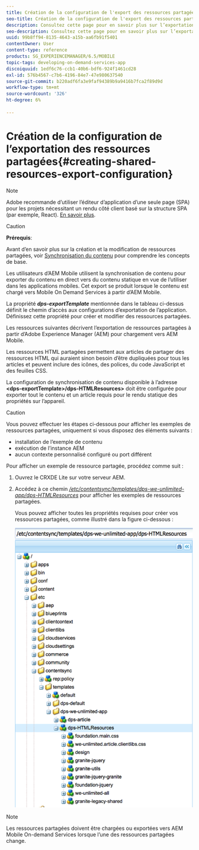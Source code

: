 ```yaml
---
title: Création de la configuration de l'export des ressources partagées
seo-title: Création de la configuration de l'export des ressources partagées
description: Consultez cette page pour en savoir plus sur l’exportation de ressources partagées à partir d’Adobe Experience Manager (AEM) en vue de leur chargement vers AEM Mobile.
seo-description: Consultez cette page pour en savoir plus sur l’exportation de ressources partagées à partir d’Adobe Experience Manager (AEM) en vue de leur chargement vers AEM Mobile.
uuid: 99b8ff94-8135-4643-a15b-aa6fb91f5401
contentOwner: User
content-type: reference
products: SG_EXPERIENCEMANAGER/6.5/MOBILE
topic-tags: developing-on-demand-services-app
discoiquuid: 1edf6c76-ccb1-40b6-bdf6-924f1461cd28
exl-id: 576b4567-c7b6-4196-84e7-47e980637540
source-git-commit: b220adf6fa3e9faf94389b9a9416b7fca2f89d9d
workflow-type: tm+mt
source-wordcount: '326'
ht-degree: 6%

---
```


# Création de la configuration de l’exportation des ressources partagées{#creating-shared-resources-export-configuration}

>[!NOTE]
>
>Adobe recommande d’utiliser l’éditeur d’application d’une seule page (SPA) pour les projets nécessitant un rendu côté client basé sur la structure SPA (par exemple, React). [En savoir plus](/help/sites-developing/spa-overview.md).

>[!CAUTION]
>
>**Prérequis**:
>
>Avant d’en savoir plus sur la création et la modification de ressources partagées, voir [Synchronisation du contenu](/help/mobile/mobile-ondemand-contentsync.md) pour comprendre les concepts de base.

Les utilisateurs d’AEM Mobile utilisent la synchronisation de contenu pour exporter du contenu en direct vers du contenu statique en vue de l’utiliser dans les applications mobiles. Cet export se produit lorsque le contenu est chargé vers Mobile On Demand Services à partir d’AEM Mobile.

La propriété ***dps-exportTemplate*** mentionnée dans le tableau ci-dessus définit le chemin d’accès aux configurations d’exportation de l’application. Définissez cette propriété pour créer et modifier des ressources partagées.

Les ressources suivantes décrivent l’exportation de ressources partagées à partir d’Adobe Experience Manager (AEM) pour chargement vers AEM Mobile.

Les ressources HTML partagées permettent aux articles de partager des ressources HTML qui auraient sinon besoin d’être dupliquées pour tous les articles et peuvent inclure des icônes, des polices, du code JavaScript et des feuilles CSS.

La configuration de synchronisation de contenu disponible à l’adresse **&lt;dps-exportTemplate>/dps-HTMLResources>** doit être configurée pour exporter tout le contenu et un article requis pour le rendu statique des propriétés sur l’appareil.

>[!CAUTION]
>
>Vous pouvez effectuer les étapes ci-dessous pour afficher les exemples de ressources partagées, uniquement si vous disposez des éléments suivants :
>
>* installation de l’exemple de contenu
>* exécution de l’instance AEM
>* aucun contexte personnalisé configuré ou port différent

>



Pour afficher un exemple de ressource partagée, procédez comme suit :

1. Ouvrez le CRXDE Lite sur votre serveur AEM.
1. Accédez à ce chemin *[/etc/contentsync/templates/dps-we-unlimited-app/dps-HTMLResources](http://localhost:4502/crx/de/index.jsp#/etc/contentsync/templates/dps-we-unlimited-app/dps-HTMLResources)* pour afficher les exemples de ressources partagées.

   Vous pouvez afficher toutes les propriétés requises pour créer vos ressources partagées, comme illustré dans la figure ci-dessous :

   ![chlimage_1-145](assets/chlimage_1-145.png)

>[!NOTE]
>
>Les ressources partagées doivent être chargées ou exportées vers AEM Mobile On-demand Services lorsque l’une des ressources partagées change.
